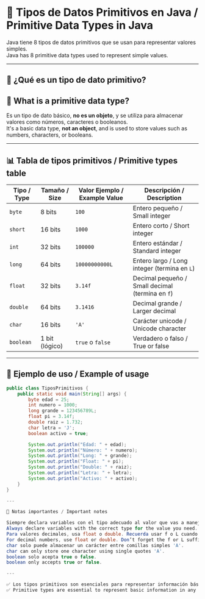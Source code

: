 # 🔢 Tipos de Datos Primitivos en Java / Primitive Data Types in Java

Java tiene 8 tipos de datos primitivos que se usan para representar valores simples.  
Java has 8 primitive data types used to represent simple values.

---

## 🧠 ¿Qué es un tipo de dato primitivo?  
## 🧠 What is a primitive data type?

Es un tipo de dato básico, **no es un objeto**, y se utiliza para almacenar valores como números, caracteres o booleanos.  
It's a basic data type, **not an object**, and is used to store values such as numbers, characters, or booleans.

---

## 📊 Tabla de tipos primitivos / Primitive types table

| Tipo / Type | Tamaño / Size | Valor Ejemplo / Example Value | Descripción / Description                     |
|-------------|----------------|-------------------------------|-----------------------------------------------|
| `byte`      | 8 bits         | `100`                         | Entero pequeño / Small integer                |
| `short`     | 16 bits        | `1000`                        | Entero corto / Short integer                  |
| `int`       | 32 bits        | `100000`                      | Entero estándar / Standard integer            |
| `long`      | 64 bits        | `10000000000L`                | Entero largo / Long integer (termina en `L`) |
| `float`     | 32 bits        | `3.14f`                       | Decimal pequeño / Small decimal (termina en `f`) |
| `double`    | 64 bits        | `3.1416`                      | Decimal grande / Larger decimal               |
| `char`      | 16 bits        | `'A'`                         | Carácter unicode / Unicode character          |
| `boolean`   | 1 bit (lógico) | `true` o `false`              | Verdadero o falso / True or false             |

---

## 🧪 Ejemplo de uso / Example of usage

```java
public class TiposPrimitivos {
    public static void main(String[] args) {
        byte edad = 25;
        int numero = 1000;
        long grande = 123456789L;
        float pi = 3.14f;
        double raiz = 1.732;
        char letra = 'J';
        boolean activo = true;

        System.out.println("Edad: " + edad);
        System.out.println("Número: " + numero);
        System.out.println("Long: " + grande);
        System.out.println("Float: " + pi);
        System.out.println("Double: " + raiz);
        System.out.println("Letra: " + letra);
        System.out.println("Activo: " + activo);
    }
}

---

📌 Notas importantes / Important notes

Siempre declara variables con el tipo adecuado al valor que vas a manejar.
Always declare variables with the correct type for the value you need.
Para valores decimales, usa float o double. Recuerda usar f o L cuando sea necesario.
For decimal numbers, use float or double. Don’t forget the f or L suffix when required.
char solo puede almacenar un carácter entre comillas simples 'A'.
char can only store one character using single quotes 'A'.
boolean solo acepta true o false.
boolean only accepts true or false.

---

✅ Los tipos primitivos son esenciales para representar información básica en cualquier programa Java.
✅ Primitive types are essential to represent basic information in any Java program.
